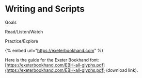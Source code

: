 # Writing and Scripts

Goals



Read/Listen/Watch



Practice/Explore

{% embed url="https://exeterbookhand.com" %}

Here is the guide for the Exeter Bookhand font: [https://exeterbookhand.com/EBH-all-glyphs.pdf](https://exeterbookhand.com/EBH-all-glyphs.pdf) (download link).&#x20;
